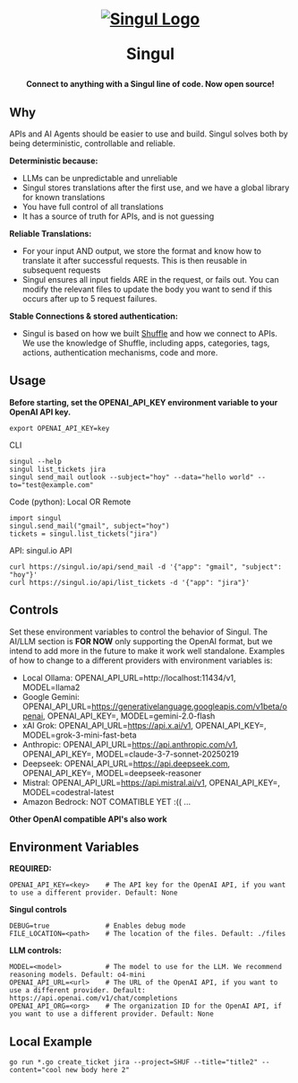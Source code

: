 <h1 align="center">

[![Singul Logo](https://shuffler.io/images/logos/singul.svg)](https://singul.io)

Singul

</h1>
<h4 align="center">
Connect to anything with a Singul line of code. Now open source!
</h4>

## Why
APIs and AI Agents should be easier to use and build. Singul solves both by being deterministic, controllable and reliable.

**Deterministic because:**
- LLMs can be unpredictable and unreliable
- Singul stores translations after the first use, and we have a global library for known translations
- You have full control of all translations
- It has a source of truth for APIs, and is not guessing

**Reliable Translations:**
- For your input AND output, we store the format and know how to translate it after successful requests. This is then reusable in subsequent requests
- Singul ensures all input fields ARE in the request, or fails out. You can modify the relevant files to update the body you want to send if this occurs after up to 5 request failures.

**Stable Connections & stored authentication:**
- Singul is based on how we built [Shuffle](https://shuffler.io) and how we connect to APIs. We use the knowledge of Shuffle, including apps, categories, tags, actions, authentication mechanisms, code and more. 

## Usage
**Before starting, set the OPENAI_API_KEY environment variable to your OpenAI API key.**
```
export OPENAI_API_KEY=key
```

CLI
```
singul --help
singul list_tickets jira 
singul send_mail outlook --subject="hoy" --data="hello world" --to="test@example.com"
```

Code (python): Local OR Remote
```
import singul
singul.send_mail("gmail", subject="hoy")
tickets = singul.list_tickets("jira")
```

API: singul.io API
```
curl https://singul.io/api/send_mail -d '{"app": "gmail", "subject": "hoy"}'
curl https://singul.io/api/list_tickets -d '{"app": "jira"}'
```

## Controls
Set these environment variables to control the behavior of Singul. The AI/LLM section is **FOR NOW** only supporting the OpenAI format, but we intend to add more in the future to make it work well standalone. Examples of how to change to a different providers with environment variables is: 

* Local Ollama: OPENAI_API_URL=http://localhost:11434/v1, MODEL=llama2
* Google Gemini: OPENAI_API_URL=https://generativelanguage.googleapis.com/v1beta/openai, OPENAI_API_KEY=<key>, MODEL=gemini-2.0-flash
* xAI Grok: OPENAI_API_URL=https://api.x.ai/v1, OPENAI_API_KEY=<key>, MODEL=grok-3-mini-fast-beta
* Anthropic: OPENAI_API_URL=https://api.anthropic.com/v1, OPENAI_API_KEY=<key>, MODEL=claude-3-7-sonnet-20250219
* Deepseek: OPENAI_API_URL=https://api.deepseek.com, OPENAI_API_KEY=<key>, MODEL=deepseek-reasoner
* Mistral: OPENAI_API_URL=https://api.mistral.ai/v1, OPENAI_API_KEY=<key>, MODEL=codestral-latest
* Amazon Bedrock: NOT COMATIBLE YET :((
...

**Other OpenAI compatible API's also work**

## Environment Variables
**REQUIRED:**
```
OPENAI_API_KEY=<key> 	# The API key for the OpenAI API, if you want to use a different provider. Default: None
```

**Singul controls**
```
DEBUG=true 				# Enables debug mode
FILE_LOCATION=<path> 	# The location of the files. Default: ./files
```

**LLM controls:**
```
MODEL=<model> 			# The model to use for the LLM. We recommend reasoning models. Default: o4-mini
OPENAI_API_URL=<url> 	# The URL of the OpenAI API, if you want to use a different provider. Default: https://api.openai.com/v1/chat/completions
OPENAI_API_ORG=<org> 	# The organization ID for the OpenAI API, if you want to use a different provider. Default: None
```

## Local Example
```
go run *.go create_ticket jira --project=SHUF --title="title2" --content="cool new body here 2"
```
